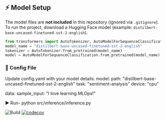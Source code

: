 ## ⚡ Model Setup  

The model files are **not included** in this repository (ignored via `.gitignore`).  
To run the project, download a Hugging Face model (example: `distilbert-base-uncased-finetuned-sst-2-english`).  

```python
from transformers import AutoTokenizer, AutoModelForSequenceClassification
model_name = "distilbert-base-uncased-finetuned-sst-2-english"
tokenizer = AutoTokenizer.from_pretrained(model_name)
model = AutoModelForSequenceClassification.from_pretrained(model_name)
```

### 📂 Config File
Update config.yaml with your model details:
model:
  path: "distilbert-base-uncased-finetuned-sst-2-english"
  task: "sentiment-analysis"
  device: "cpu"

data:
  sample_input: "I love learning MLOps!"

▶️ Run-
python src/inference/inference.py

![Build](https://github.com/ishvik03/ishvik03/MLOpsPythonProject1/actions/workflows/tests.yml/badge.svg)
[![codecov](https://codecov.io/github/ishvik03/MLOpsPythonProject1/graph/badge.svg?token=Q1RYPJV4RN)](https://codecov.io/github/ishvik03/MLOpsPythonProject1)
